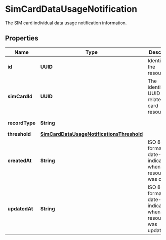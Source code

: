 

# SimCardDataUsageNotification

The SIM card individual data usage notification information.

## Properties

Name | Type | Description | Notes
------------ | ------------- | ------------- | -------------
**id** | **UUID** | Identifies the resource. |  [optional] [readonly]
**simCardId** | **UUID** | The identification UUID of the related SIM card resource. |  [optional]
**recordType** | **String** |  |  [optional] [readonly]
**threshold** | [**SimCardDataUsageNotificationsThreshold**](SimCardDataUsageNotificationsThreshold.md) |  |  [optional]
**createdAt** | **String** | ISO 8601 formatted date-time indicating when the resource was created. |  [optional] [readonly]
**updatedAt** | **String** | ISO 8601 formatted date-time indicating when the resource was updated. |  [optional] [readonly]




